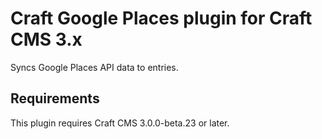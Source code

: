 # Craft Google Places plugin for Craft CMS 3.x

Syncs Google Places API data to entries.

## Requirements

This plugin requires Craft CMS 3.0.0-beta.23 or later.
